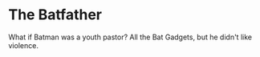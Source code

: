 # The Batfather

What if Batman was a youth pastor? All the Bat Gadgets, but he didn't like violence.
